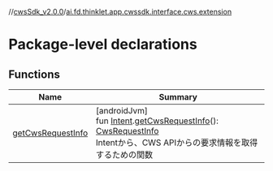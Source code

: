 //[cwsSdk_v2.0.0](../../index.md)/[ai.fd.thinklet.app.cwssdk.interface.cws.extension](index.md)

# Package-level declarations

## Functions

| Name | Summary |
|---|---|
| [getCwsRequestInfo](get-cws-request-info.md) | [androidJvm]<br>fun [Intent](https://developer.android.com/reference/kotlin/android/content/Intent.html).[getCwsRequestInfo](get-cws-request-info.md)(): [CwsRequestInfo](../ai.fd.thinklet.app.cwssdk.interface.cws/-cws-request-info/index.md)<br>Intentから、CWS APIからの要求情報を取得するための関数 |

